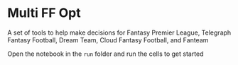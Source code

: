 # Multi FF Opt
A set of tools to help make decisions for Fantasy Premier League, Telegraph Fantasy Football, Dream Team, Cloud Fantasy Football, and Fanteam

Open the notebook in the `run` folder and run the cells to get started